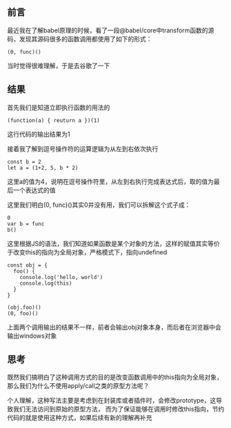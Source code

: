 ## 前言

最近我在了解babel原理的时候，看了一段@babel/core中transform函数的源码，发现其源码很多的函数调用都使用了如下的形式：

    (0, func)()
  
当时觉得很难理解，于是去谷歌了一下

## 结果

首先我们是知道立即执行函数的用法的

    (function(a) { reuturn a })(1)
   
这行代码的输出结果为1

接着我了解到逗号操作符的运算逻辑为从左到右依次执行

    const b = 2
    let a = (1+2, 5, b * 2)
    
这里a的值为4，说明在逗号操作符里，从左到右执行完成表达式后，取的值为最后一个表达式的值

这里我们明白(0, func)()其实0并没有用，我们可以拆解这个式子成：

    0
    var b = func
    b()
    
这里根据JS的语法，我们知道如果函数是某个对象的方法，这样的赋值其实等价于改变this的指向为全局对象，严格模式下，指向undefined

    const obj = {
      foo() {
        console.log('hello, world')
        console.log(this)
      }
    }
    
    (obj.foo)()
    (0, foo)()
    
 上面两个调用输出的结果不一样，前者会输出obj对象本身，而后者在浏览器中会输出windows对象
 
 ## 思考
 
 既然我们搞明白了这种调用方式的目的是改变函数调用中的this指向为全局对象，那么我们为什么不使用apply/call之类的原型方法呢？
 
 个人理解，这种写法主要是考虑到在封装库或者插件时，会修改prototype，这导致我们无法访问到原始的原型方法，
 而为了保证能够在调用时修改this指向，节约代码的就是使用这种方式，如果后续有新的理解再补充
